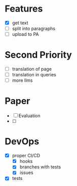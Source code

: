 # Features
- [x] get text
- [ ] split into paragraphs
- [ ] upload to PA

# Second Priority
- [ ] translation of page
- [ ] translation in queries
- [ ] more llms

# Paper
- [ ] Evaluation
- [ ]

# DevOps
- [x] proper CI/CD
     - [x] hooks
     - [x] branches with tests
     - [x] issues
- [x] tests